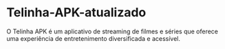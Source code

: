 # Telinha-APK-atualizado
O Telinha APK é um aplicativo de streaming de filmes e séries que oferece uma experiência de entretenimento diversificada e acessível.
